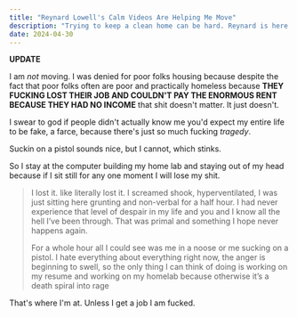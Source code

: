 ```yaml
---
title: "Reynard Lowell's Calm Videos Are Helping Me Move"
description: "Trying to keep a clean home can be hard. Reynard is here to guide me."
date: 2024-04-30
---
```



**UPDATE**

I am *not* moving. I was denied for poor folks housing because despite the fact that poor folks often are poor and practically homeless because **THEY FUCKING LOST THEIR JOB AND COULDN'T PAY THE ENORMOUS RENT BECAUSE THEY HAD NO INCOME** that shit doesn't matter. It just doesn't.

I swear to god if people didn't actually know me you'd expect my entire life to be fake, a farce, because there's just so much fucking *tragedy*.

Suckin on a pistol sounds nice, but I cannot, which stinks.

So I stay at the computer building my home lab and staying out of my head because if I sit still for any one moment I will lose my shit.




>  I lost it. like literally lost it. I screamed shook, hyperventilated, I was just sitting here grunting and non-verbal for a half hour. I had never experience that level of despair in my life and you and I know all the hell I’ve been through. That was primal and something I hope never happens again.
>
> For a whole hour all I could see was me in a noose or me sucking on a pistol. I hate everything about everything right now, the anger is beginning to swell, so the only thing I can think of doing is working on my resume and working on my homelab because otherwise it’s a death spiral into rage

That's where I'm at. Unless I get a job I am fucked.
<!-- <iframe src="https://kit.co/embed?url=https%3A%2F%2Fkit.co%2Ftifflabs%2Fa-clean-well-lighted-place" style="display: block; border: 0px; margin: 0 auto; width: 100%; height: 100vw; max-width: 700px; max-height: 700px" scrolling="no"></iframe> -->